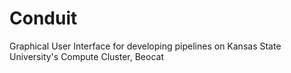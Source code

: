 # Conduit
Graphical User Interface for developing pipelines on Kansas State University's Compute Cluster, Beocat
